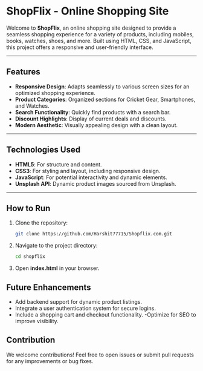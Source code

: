 # ShopFlix - Online Shopping Site

Welcome to **ShopFlix**, an online shopping site designed to provide a seamless shopping experience for a variety of products, including mobiles, books, watches, shoes, and more. Built using HTML, CSS, and JavaScript, this project offers a responsive and user-friendly interface.

---

## Features

- **Responsive Design**: Adapts seamlessly to various screen sizes for an optimized shopping experience.
- **Product Categories**: Organized sections for Cricket Gear, Smartphones, and Watches.
- **Search Functionality**: Quickly find products with a search bar.
- **Discount Highlights**: Display of current deals and discounts.
- **Modern Aesthetic**: Visually appealing design with a clean layout.

---

## Technologies Used

- **HTML5**: For structure and content.
- **CSS3**: For styling and layout, including responsive design.
- **JavaScript**: For potential interactivity and dynamic elements.
- **Unsplash API**: Dynamic product images sourced from Unsplash.

---

## How to Run

1. Clone the repository:
   ```bash
   git clone https://github.com/Harshit77715/Shopflix.com.git
   ```
2. Navigate to the project directory:
   ```bash
   cd shopflix
   ```
3. Open **index.html** in your browser.

## Future Enhancements

- Add backend support for dynamic product listings.
- Integrate a user authentication system for secure logins.
- Include a shopping cart and checkout functionality.
-Optimize for SEO to improve visibility.

## Contribution

We welcome contributions! Feel free to open issues or submit pull requests for any improvements or bug fixes.
